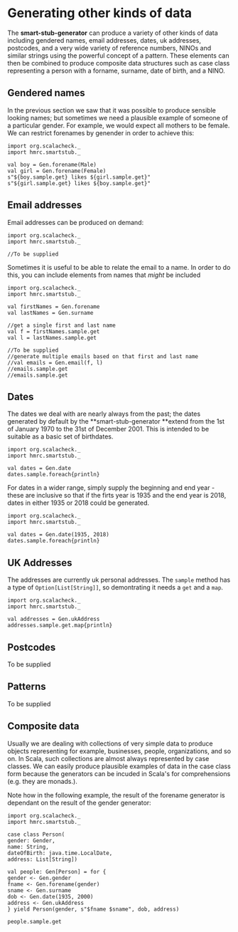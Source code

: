 # Generating other kinds of data

The **smart-stub-generator** can produce a variety of other kinds of data including gendered names, email addresses, dates, uk addresses, postcodes,  and a very wide variety of reference numbers, NINOs and similar strings using the powerful concept of a pattern. These elements can then be combined to produce composite data structures such as case class representing a person with a forname, surname, date of birth, and a NINO.

## Gendered names

In the previous section we saw that it was possible to produce sensible looking names; but sometimes we need a plausible example of someone of a particular gender. For example, we would expect all mothers to be female. We can restrict forenames by genender in order to achieve this:

```tut
import org.scalacheck._
import hmrc.smartstub._

val boy = Gen.forename(Male)
val girl = Gen.forename(Female)
s"${boy.sample.get} likes ${girl.sample.get}"
s"${girl.sample.get} likes ${boy.sample.get}"
```

## Email addresses

Email addresses can be produced on demand:

```tut
import org.scalacheck._
import hmrc.smartstub._

//To be supplied
```

Sometimes it is useful to be able to relate the email to a name. In order to do this, you can include elements from names that _might_ be included

```tut
import org.scalacheck._
import hmrc.smartstub._

val firstNames = Gen.forename
val lastNames = Gen.surname

//get a single first and last name
val f = firstNames.sample.get
val l = lastNames.sample.get

//To be supplied
//generate multiple emails based on that first and last name
//val emails = Gen.email(f, l)
//emails.sample.get
//emails.sample.get
```

## Dates

The dates we deal with are nearly always from the past; the dates generated by default by the **smart-stub-generator **extend from the 1st of January 1970 to the 31st of December 2001. This is intended to be suitable as a basic set of birthdates.

```tut
import org.scalacheck._
import hmrc.smartstub._

val dates = Gen.date
dates.sample.foreach{println}
```

For dates in a wider range, simply supply the beginning and end year - these are inclusive so that if the firts year is 1935 and the end year is 2018, dates in either 1935 or 2018 could be generated.

```tut
import org.scalacheck._
import hmrc.smartstub._

val dates = Gen.date(1935, 2018)
dates.sample.foreach{println}
```

## UK Addresses

The addresses are currently uk personal addresses. The ```sample``` method has a type of ```Option[List[String]]```, so demontrating it needs a ```get``` and a ```map```.

```tut
import org.scalacheck._
import hmrc.smartstub._

val addresses = Gen.ukAddress
addresses.sample.get.map{println}
```

## Postcodes

To be supplied



## Patterns

To be supplied



## Composite data

Usually we are dealing with collections of very simple data to produce objects representing for example, businesses, people, organizations, and so on. In Scala, such collections are almost always represented by case classes. We can easily produce plausible examples of data in the case class form because the generators can be incuded in Scala's for comprehensions (e.g. they are monads.). 

Note how in the following example, the result of the forename generator is dependant on the result of the gender generator:

```tut
import org.scalacheck._
import hmrc.smartstub._

case class Person(
gender: Gender,
name: String,
dateOfBirth: java.time.LocalDate,
address: List[String])

val people: Gen[Person] = for {
gender <- Gen.gender
fname <- Gen.forename(gender)
sname <- Gen.surname
dob <- Gen.date(1935, 2000)
address <- Gen.ukAddress
} yield Person(gender, s"$fname $sname", dob, address)

people.sample.get
```



